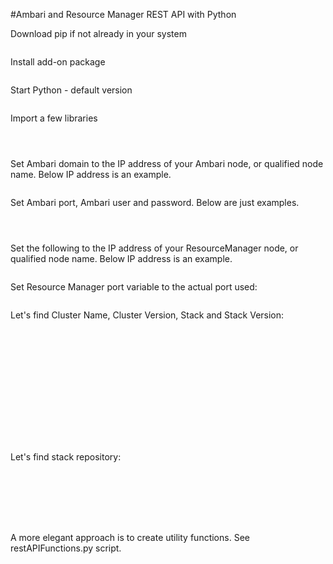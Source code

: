 #Ambari and Resource Manager REST API with Python

Download pip if not already in your system
```wget https://bootstrap.pypa.io/get-pip.py
```
Install add-on package
```#pip install requests
```
Start Python - default version
```#python
```
Import a few libraries
```>>>>import requests
```
```>>>>import json
```
```>>>>import sys
```
Set Ambari domain to the IP address of your Ambari node, or qualified node name. Below IP address is an example.
```>>>AMBARI_DOMAIN = '127.0.0.1'
```
Set Ambari port, Ambari user and password. Below are just examples. 
```>>>AMBARI_PORT = '8080'
```
```>>>AMBARI_USER_ID = 'admin'
```
```>>>AMBARI_USER_PW = 'admin'
```
Set the following to the IP address of your ResourceManager node, or qualified node name. Below IP address is an example.
```>>>RM_DOMAIN = '127.0.0.1'
```
Set Resource Manager port variable to the actual port used:
```>>>RM_PORT = '8088'
```
Let's find Cluster Name, Cluster Version, Stack and Stack Version:
```>>>restAPI='/api/v1/clusters'
```
```>>>url="http://"+AMBARI_DOMAIN+":"+AMBARI_PORT+restAPI
```
```>>>r=requests.get(url, auth=(AMBARI_USER_ID, AMBARI_USER_PW))
```
```>>>json_data=json.loads(r.text)
```
```>>>CLUSTER_NAME = json_data["items"][0]["Clusters"]["cluster_name"]
```
```>>>print(CLUSTER_NAME)
```
```>>>CLUSTER_VERSION =json_data["items"][0]["Clusters"]["version"]
```
```>>>print(CLUSTER_VERSION)
```
```>>>STACK = CLUSTER_VERSION.split('-')[0]
```
```>>>print(STACK)
```
```>>>STACK_VERSION = CLUSTER_VERSION.split('-')[1]
```
```>>>print(STACK_VERSION)
```
```>>>CLUSTER_INFO=json_data
```
```>>>print(CLUSTER_INFO)
```
Let's find stack repository:
```>>>restAPI = "/api/v1/stacks/"+STACK+"/versions/"+STACK_VERSION+"/operating_systems/redhat7/repositories/"+CLUSTER_VERSION
```
```>>>url = "http://"+AMBARI_DOMAIN+":"+AMBARI_PORT+restAPI
```
```>>>r= requests.get(url, auth=(AMBARI_USER_ID, AMBARI_USER_PW))
```
```>>>json_data=json.loads(r.text)
```
```>>>print(json_data)
```
```>>> REPOSITORY_NAME=json_data["Repositories"]["latest_base_url"]
```
```>>> print(REPOSITORY_NAME)
```

A more elegant approach is to create utility functions. See restAPIFunctions.py script.
